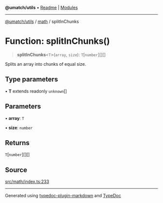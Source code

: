 **@umatch/utils** • [Readme](../../index.md) \| [Modules](../../modules.md)

***

[@umatch/utils](../../modules.md) / [math](../index.md) / splitInChunks

# Function: splitInChunks()

> **splitInChunks**\<`T`\>(`array`, `size`): `T`\[`number`\][][]

Splits an array into chunks of equal size.

## Type parameters

• **T** extends readonly `unknown`[]

## Parameters

• **array**: `T`

• **size**: `number`

## Returns

`T`\[`number`\][][]

## Source

[src/math/index.ts:233](https://github.com/umatch-oficial/utils/blob/7d512db/src/math/index.ts#L233)

***

Generated using [typedoc-plugin-markdown](https://www.npmjs.com/package/typedoc-plugin-markdown) and [TypeDoc](https://typedoc.org/)
